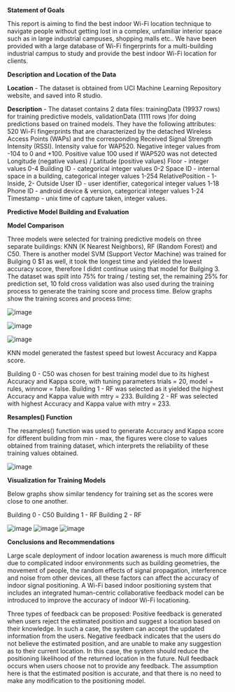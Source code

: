 **Statement of Goals**

This report is aiming to find the best indoor Wi-Fi location technique to navigate people  without getting lost in a complex, unfamiliar interior space such as in large industrial campuses, shopping malls etc..  We have been provided with a large database of Wi-Fi fingerprints for a multi-building industrial campus to study and provide the best indoor Wi-Fi location for clients. 



**Description and Location of the Data**

**Location** - The dataset is obtained from UCI Machine Learning Repository website, and saved into R studio.

**Description** - The dataset contains 2 data files: trainingData (19937 rows) for training predictive models, validationData (1111 rows )for doing predictions based on trained models. They have the following attributes:
520 Wi-Fi fingerprints that are characterized by the detached Wireless Access Points (WAPs) and the corresponding Received Signal Strength Intensity (RSSI). Intensity value for WAP520. Negative integer values from -104 to 0 and +100. Positive value 100 used if WAP520 was not detected
Longitude (negative values) / Latitude (positive values)
Floor - integer values 0-4
Building ID - categorical integer values 0-2
Space ID - internal space in a building, categorical integer values 1-254
RelativePosition - 1- Inside, 2- Outside
User ID - user identifier, categorical integer values 1-18
Phone ID - android device & version, categorical integer values 1-24
Timestamp - unix time of capture taken, integer values. 


**Predictive Model Building and Evaluation**

**Model Comparison**

Three models were selected for training predictive models on three separate buildings: KNN (K Nearest Neighbors), RF (Random Forest) and C50. There is another model SVM (Support Vector Machine) was trained for Builging 0 $1 as well, it took the longest time and yielded the lowest accuracy score, therefore I didnt continue using that model for Builging 3. The dataset was spilt into 75% for traing / testing set, the remaining 25% for prediction set, 10 fold cross validation was also used during the training process to generate the training score and process time. Below graphs show the training scores and process time:

![image](https://user-images.githubusercontent.com/80385435/188073107-86cc1fed-5a03-47e6-91b8-c0365bade9d3.png)

![image](https://user-images.githubusercontent.com/80385435/188073165-0d88d012-f529-4fb0-9a86-bbfe61a5aafb.png)

![image](https://user-images.githubusercontent.com/80385435/188073227-9f27b2b4-1436-489e-84de-f8f716593e12.png)

KNN model generated the fastest speed but lowest Accuracy and Kappa score.

Building 0 - C50 was chosen for best training model due to its highest Accuracy and Kappa score, with tuning parameters trials = 20, model = rules, winnow = false.
Building 1 - RF was selected as it yielded the highest Accuracy and Kappa value with mtry = 233.
Building 2 - RF was selected with highest Accuracy and Kappa value with mtry = 233.


**Resamples() Function**

The resamples() function was used to generate Accuracy and Kappa score for different building from min - max, the figures were close to values obtained from training dataset, which interprets the reliability of these training values obtained.


![image](https://user-images.githubusercontent.com/80385435/188073523-ce0454ec-54f6-4cfa-a81e-137fc0ae7feb.png)


**Visualization for Training Models**

Below graphs show similar tendency for training set as the scores were close to one another. 


Building 0 - C50                                          Building 1 - RF                                    Building 2 -  RF

![image](https://user-images.githubusercontent.com/80385435/188073645-58cbbc92-9061-44a1-812e-67801c62c401.png)
![image](https://user-images.githubusercontent.com/80385435/188073673-2f27af29-157d-4dee-943c-836b59f004ad.png)
![image](https://user-images.githubusercontent.com/80385435/188073690-69364854-6448-4316-a42b-c0339f8e01f8.png)


**Conclusions and Recommendations**


Large scale deployment of indoor location awareness is much more difficult due to complicated indoor environments such as building geometries, the movement of people, the random effects of signal propagation, interference and noise from other devices, all these factors can affect the accuracy of indoor signal positioning. A Wi-Fi based indoor positioning system that includes an integrated human-centric collaborative feedback model can be introduced to improve the accuracy of indoor Wi-Fi locationing. 

Three types of feedback can be proposed:
Positive feedback is generated when users reject the estimated position and suggest a location based on their knowledge. In such a case, the system can accept the updated information from the users.
Negative feedback indicates that the users do not believe the estimated position, and are unable to make any suggestion as to their current location. In this case, the system should reduce the positioning likelihood of the returned location in the future.
Null feedback occurs when users choose not to provide any feedback. The assumption here is that the estimated position is accurate, and that there is no need to make any modification to the positioning model. 



